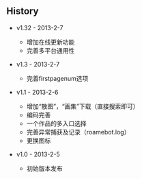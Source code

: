 ﻿## History

- v1.32 - 2013-2-7
	- 增加在线更新功能
	- 完善多平台通用性

- v1.3 - 2013-2-7
	- 完善firstpagenum选项

- v1.1 - 2013-2-6
	- 增加“散图”，“画集”下载（直接搜索即可）
	- 编码完善
	- 一个作品的多入口选择
	- 完善异常捕获及记录（roamebot.log）
	- 更换图标

- v1.0 - 2013-2-5
	- 初始版本发布
